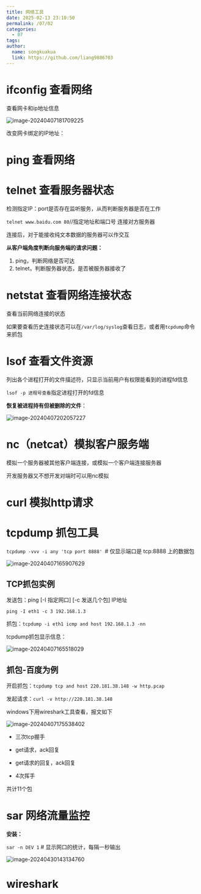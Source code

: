 ```yaml
---
title: 网络工具
date: 2025-02-13 23:10:50
permalink: /07/02
categories: 
  - 07
tags: 
author:
  name: songkuakua
  link: https://github.com/liang9886703
---
```

# ifconfig 查看网络

查看网卡和ip地址信息


![image-20240407181709225](/网络编程/./image-20240407181709225.png)

改变网卡绑定的IP地址：


# ping 查看网络

# telnet 查看服务器状态

检测指定IP：port是否存在监听服务，从而判断服务器是否在工作

`telnet www.baidu.com 80`//指定地址和端口号  连接对方服务器

连接后，对于能接收纯文本数据的服务器可以作交互

**从客户端角度判断向服务端的请求问题：**

1. ping，判断网络是否可达
2. telnet，判断服务器状态，是否被服务器接收了

# netstat 查看网络连接状态

查看当前网络连接的状态


如果要查看历史连接状态可以在`/var/log/syslog`查看日志，或者用`tcpdump`命令来抓包

# lsof 查看文件资源

列出各个进程打开的文件描述符，只显示当前用户有权限能看到的进程fd信息

`lsof -p 进程号查看`指定进程打开的fd信息


**恢复被进程持有但被删除的文件**：


![image-20240407202057227](/网络编程/./image-20240407202057227.png)

# nc（netcat）模拟客户服务端

模拟一个服务器被其他客户端连接，或模拟一个客户端连接服务器

开发服务器又不想开发对端时可以用nc模拟






# curl 模拟http请求


# tcpdump 抓包工具

`tcpdump -vvv -i any 'tcp port 8888' `# 仅显示端口是 tcp:8888 上的数据包


![image-20240407165907629](/网络编程/./image-20240407165907629.png)

## TCP抓包实例

发送包：ping [-I 指定网口] [-c 发送几个包]  IP地址

`ping -I eth1 -c 3 192.168.1.3`

抓包：`tcpdump -i eth1 icmp and host 192.168.1.3 -nn` 

tcpdump抓包显示信息：

![image-20240407165518029](/网络编程/./image-20240407165518029.png)



## 抓包-百度为例

开启抓包：`tcpdump tcp and host 220.181.38.148 -w http.pcap`

发起请求：`curl -v http://220.181.38.148`

windows下用wireshark工具查看，报文如下

![image-20240407175538402](/网络编程/./image-20240407175538402.png)

- 三次tcp握手

- get请求，ack回复

- get请求的回复，ack回复

- 4次挥手

共计11个包

# sar 网络流量监控

**安装：**


`sar -n DEV 1` # 显示网口的统计，每隔一秒输出

![image-20240430143134760](/网络编程/./image-20240430143134760.png)

# wireshark

